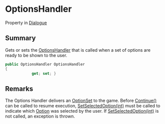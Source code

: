 # OptionsHandler

Property in [Dialogue](./)

## Summary

Gets or sets the [OptionsHandler](../yarn.optionshandler.md) that is called when a set of options are ready to be shown to the user.

```csharp
public OptionsHandler OptionsHandler
{
            get; set; }
```

## Remarks

The Options Handler delivers an [OptionSet](../yarn.optionset/) to the game. Before [Continue()](yarn.dialogue.continue.md) can be called to resume execution, [SetSelectedOption(int)](yarn.dialogue.setselectedoption.md) must be called to indicate which [Option](../yarn.optionset/yarn.optionset.option/) was selected by the user. If [SetSelectedOption(int)](yarn.dialogue.setselectedoption.md) is not called, an exception is thrown.
